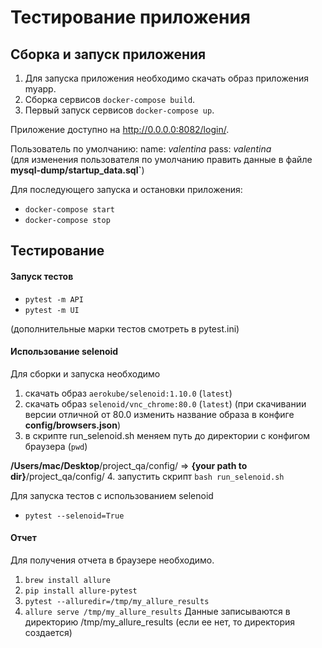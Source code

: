 # Тестирование приложения
## Сборка и запуск приложения

1. Для запуска приложения необходимо скачать образ приложения myapp.
2. Сборка сервисов `docker-compose build`. 
3. Первый запуск сервисов `docker-compose up`.

Приложение доступно на http://0.0.0.0:8082/login/.  

Пользователь по умолчанию:
 name: *valentina* pass: *valentina*   
 (для изменения пользователя по умолчанию править данные в файле __mysql-dump/startup_data.sql`__)

Для последующего запуска и остановки приложения:
 
* `docker-compose start`
* `docker-compose stop`

## Тестирование
#### Запуск тестов
* `pytest -m API` 
* `pytest -m UI`

(дополнительные марки тестов смотреть в pytest.ini)

#### Использование selenoid 
Для сборки и запуска необходимо 

1. скачать образ
 `aerokube/selenoid:1.10.0` (`latest`) 
2. cкачать образ `selenoid/vnc_chrome:80.0` (`latest`) (при скачивании версии отличной от 80.0 изменить название образа в конфиге __config/browsers.json__)
3. в скрипте run\_selenoid.sh меняем путь до директории с конфигом браузера (`pwd`) 

 __/Users/mac/Desktop__/project_qa/config/ =>  __{your path to dir}__/project_qa/config/
4. запустить скрипт `bash run_selenoid.sh` 

Для запуска тестов с использованием selenoid 

- `pytest --selenoid=True`

#### Отчет 
Для получения отчета в браузере необходимо. 

1. `brew install allure`
2. `pip install allure-pytest`
3. `pytest --alluredir=/tmp/my_allure_results`
4. `allure serve /tmp/my_allure_results`
Данные записываются в директорию /tmp/my_allure_results (если ее нет, то директория создается)


